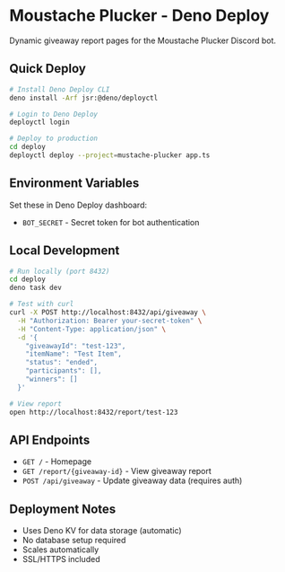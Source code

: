# Moustache Plucker - Deno Deploy

Dynamic giveaway report pages for the Moustache Plucker Discord bot.

## Quick Deploy

```bash
# Install Deno Deploy CLI
deno install -Arf jsr:@deno/deployctl

# Login to Deno Deploy
deployctl login

# Deploy to production
cd deploy
deployctl deploy --project=mustache-plucker app.ts
```

## Environment Variables

Set these in Deno Deploy dashboard:
- `BOT_SECRET` - Secret token for bot authentication

## Local Development

```bash
# Run locally (port 8432)
cd deploy
deno task dev

# Test with curl
curl -X POST http://localhost:8432/api/giveaway \
  -H "Authorization: Bearer your-secret-token" \
  -H "Content-Type: application/json" \
  -d '{
    "giveawayId": "test-123",
    "itemName": "Test Item",
    "status": "ended",
    "participants": [],
    "winners": []
  }'

# View report
open http://localhost:8432/report/test-123
```

## API Endpoints

- `GET /` - Homepage
- `GET /report/{giveaway-id}` - View giveaway report
- `POST /api/giveaway` - Update giveaway data (requires auth)

## Deployment Notes

- Uses Deno KV for data storage (automatic)
- No database setup required
- Scales automatically
- SSL/HTTPS included